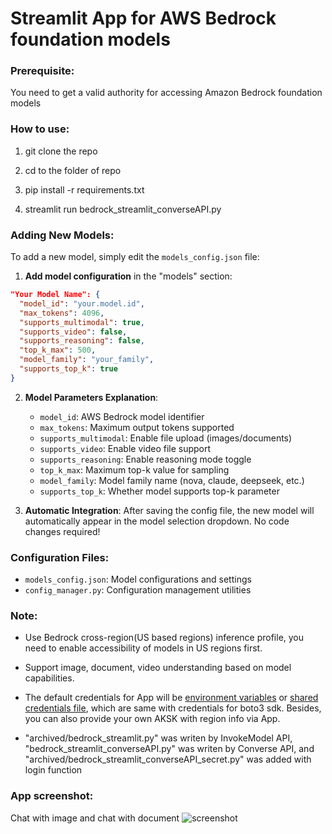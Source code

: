 # Streamlit App for AWS Bedrock foundation models  

### Prerequisite:
You need to get a valid authority for accessing Amazon Bedrock foundation models

### How to use:  
1. git clone the repo  

2. cd to the folder of repo  

3. pip install -r requirements.txt  

4. streamlit run bedrock_streamlit_converseAPI.py  

### Adding New Models:
To add a new model, simply edit the `models_config.json` file:

1. **Add model configuration** in the "models" section:
```json
"Your Model Name": {
  "model_id": "your.model.id",
  "max_tokens": 4096,
  "supports_multimodal": true,
  "supports_video": false,
  "supports_reasoning": false,
  "top_k_max": 500,
  "model_family": "your_family",
  "supports_top_k": true
}
```

2. **Model Parameters Explanation**:
   - `model_id`: AWS Bedrock model identifier
   - `max_tokens`: Maximum output tokens supported
   - `supports_multimodal`: Enable file upload (images/documents)
   - `supports_video`: Enable video file support
   - `supports_reasoning`: Enable reasoning mode toggle
   - `top_k_max`: Maximum top-k value for sampling
   - `model_family`: Model family name (nova, claude, deepseek, etc.)
   - `supports_top_k`: Whether model supports top-k parameter

3. **Automatic Integration**: After saving the config file, the new model will automatically appear in the model selection dropdown. No code changes required!

### Configuration Files:
- `models_config.json`: Model configurations and settings
- `config_manager.py`: Configuration management utilities

### Note:  
* Use Bedrock cross-region(US based regions) inference profile, you need to enable accessibility of models in US regions first.  

* Support image, document, video understanding based on model capabilities.  

* The default credentials for App will be [environment variables](https://boto3.amazonaws.com/v1/documentation/api/latest/guide/credentials.html#environment-variables) or [shared credentials file](https://boto3.amazonaws.com/v1/documentation/api/latest/guide/credentials.html#shared-credentials-file), which are same with credentials for boto3 sdk. Besides, you can also provide your own AKSK with region info via App.  

* "archived/bedrock_streamlit.py" was writen by InvokeModel API, "bedrock_streamlit_converseAPI.py" was writen by Converse API, and "archived/bedrock_streamlit_converseAPI_secret.py" was added with login function

### App screenshot:
Chat with image and chat with document
![screenshot](./utils/app-screenshot.png)
